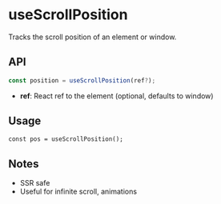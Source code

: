 # useScrollPosition

Tracks the scroll position of an element or window.

## API
```ts
const position = useScrollPosition(ref?);
```
- **ref**: React ref to the element (optional, defaults to window)

## Usage
```tsx
const pos = useScrollPosition();
```

## Notes
- SSR safe
- Useful for infinite scroll, animations
